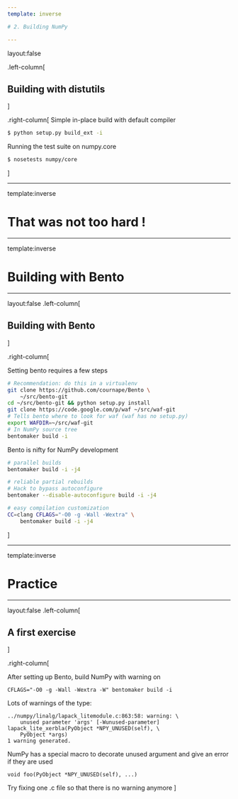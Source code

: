 ```yaml
---
template: inverse

# 2. Building NumPy

---
```

layout:false

.left-column[
  ## Building with distutils
]

.right-column[
Simple in-place build with default compiler

```bash
$ python setup.py build_ext -i
```

Running the test suite on numpy.core

```bash
$ nosetests numpy/core
```

]

---
template:inverse

# That was not too hard !

<!-- another pic here -->

---
template:inverse
# Building with Bento

---

layout:false
.left-column[
 ## Building with Bento
]

.right-column[

Setting bento requires a few steps

```bash
# Recommendation: do this in a virtualenv
git clone https://github.com/cournape/Bento \
	~/src/bento-git
cd ~/src/bento-git && python setup.py install
git clone https://code.google.com/p/waf ~/src/waf-git
# Tells bento where to look for waf (waf has no setup.py)
export WAFDIR=~/src/waf-git
# In NumPy source tree
bentomaker build -i
```

Bento is nifty for NumPy development

```bash
# parallel builds
bentomaker build -i -j4
```

```bash
# reliable partial rebuilds
# Hack to bypass autoconfigure
bentomaker --disable-autoconfigure build -i -j4
```

```bash
# easy compilation customization
CC=clang CFLAGS="-O0 -g -Wall -Wextra" \
	bentomaker build -i -j4
```

]

---
template:inverse
# Practice
---

layout:false
.left-column[
 ## A first exercise
]

.right-column[

After setting up Bento, build NumPy with warning on

```
CFLAGS="-O0 -g -Wall -Wextra -W" bentomaker build -i
```

Lots of warnings of the type:

```
../numpy/linalg/lapack_litemodule.c:863:58: warning: \
	unused parameter 'args' [-Wunused-parameter]
lapack_lite_xerbla(PyObject *NPY_UNUSED(self), \
	PyObject *args)
1 warning generated.
```

NumPy has a special macro to decorate unused argument and give an error if they are used

```
void foo(PyObject *NPY_UNUSED(self), ...)
```

Try fixing one .c file so that there is no warning anymore
]
